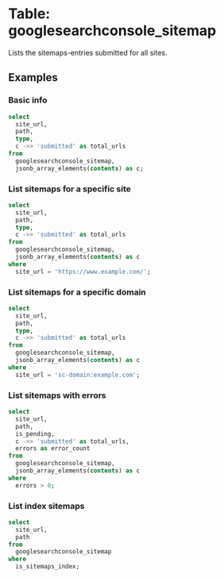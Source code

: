 # Table: googlesearchconsole_sitemap

Lists the sitemaps-entries submitted for all sites.

## Examples

### Basic info

```sql
select
  site_url,
  path,
  type,
  c ->> 'submitted' as total_urls
from
  googlesearchconsole_sitemap,
  jsonb_array_elements(contents) as c;
```

### List sitemaps for a specific site

```sql
select
  site_url,
  path,
  type,
  c ->> 'submitted' as total_urls
from
  googlesearchconsole_sitemap,
  jsonb_array_elements(contents) as c
where
  site_url = 'https://www.example.com/';
```

### List sitemaps for a specific domain

```sql
select
  site_url,
  path,
  type,
  c ->> 'submitted' as total_urls
from
  googlesearchconsole_sitemap,
  jsonb_array_elements(contents) as c
where
  site_url = 'sc-domain:example.com';
```

### List sitemaps with errors

```sql
select
  site_url,
  path,
  is_pending,
  c ->> 'submitted' as total_urls,
  errors as error_count
from
  googlesearchconsole_sitemap,
  jsonb_array_elements(contents) as c
where
  errors > 0;
```

### List index sitemaps

```sql
select
  site_url,
  path
from
  googlesearchconsole_sitemap
where
  is_sitemaps_index;
```